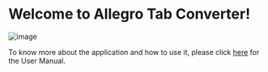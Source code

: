 # Welcome to Allegro Tab Converter!

![image](https://user-images.githubusercontent.com/48979024/111554779-5f915380-875d-11eb-85ba-c19e06a5291a.png)


To know more about the application and how to use it, please click [here](https://github.com/RafaelDolores/EECS2311_GROUP5_TAB_TO_MUSICXML/wiki/User-Manual) for the User Manual.
